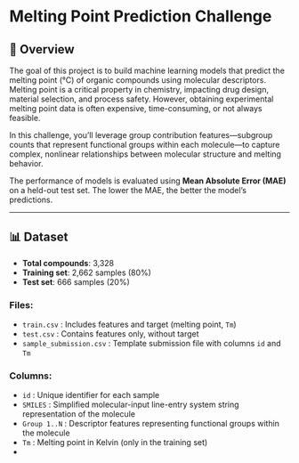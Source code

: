 # Melting Point Prediction Challenge

## 🧪 Overview

The goal of this project is to build machine learning models that predict the melting point (°C) of organic compounds using molecular descriptors. Melting point is a critical property in chemistry, impacting drug design, material selection, and process safety. However, obtaining experimental melting point data is often expensive, time-consuming, or not always feasible.

In this challenge, you’ll leverage group contribution features—subgroup counts that represent functional groups within each molecule—to capture complex, nonlinear relationships between molecular structure and melting behavior.

The performance of models is evaluated using **Mean Absolute Error (MAE)** on a held-out test set. The lower the MAE, the better the model’s predictions.

---

## 📊 Dataset

- **Total compounds**: 3,328  
- **Training set**: 2,662 samples (80%)  
- **Test set**: 666 samples (20%)  

### Files:
- `train.csv` : Includes features and target (melting point, `Tm`)
- `test.csv` : Contains features only, without target
- `sample_submission.csv` : Template submission file with columns `id` and `Tm`

### Columns:
- `id` : Unique identifier for each sample
- `SMILES` : Simplified molecular-input line-entry system string representation of the molecule
- `Group 1..N` : Descriptor features representing functional groups within the molecule
- `Tm` : Melting point in Kelvin (only in the training set)
- 
